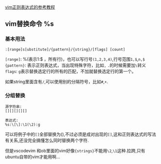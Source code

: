 [vim正则表达式的参考教程](http://vimregex.com/)

## vim替换命令 %s

### 基本用法
```shell
:[range]s[ubstitute]/{pattern}/{string}/[flags] [count]
```

`[range]`:
%(表示1:$ ，所有行)，也可以写行号`(1,2,3,4)`,行号范围`1,$`,`n,$`
`{pattern}`:
表示正则表达式，当出现特殊字符，比如`,` `.`的时候需要加`\`转义
`flags`:
`g`表示替换选定行的所有的匹配，不加就替换选定行的第一个。

如果string里面含有`/`,可以使用别的分隔符号，比如`#`,`+`.

### 分组替换

```
源字符串:
[][][][][]

表达式:
%s:\[\]:\1(\2):g

```
可以将例子中的`[]`全部替换为(),不过必须是成对出现的`[]`,这和正则表达式的写法有关系,还没完全搞懂怎么同时替换两个字符.

但是vscodevim 和ob里面的vim好像`{strings}`不能用`\2`,`\1`这种.拉跨,只有ubuntu自带的vim才能用啊...
